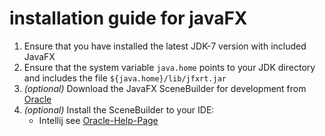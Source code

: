 # installation guide for javaFX

1. Ensure that you have installed the latest JDK-7 version with included JavaFX
2. Ensure that the system variable `java.home` points to your JDK directory and includes the file `${java.home}/lib/jfxrt.jar`
2. *(optional)* Download the JavaFX SceneBuilder for development from [Oracle](http://www.oracle.com/technetwork/java/javase/downloads/javafxscenebuilder-download-2157683.html)
2. *(optional)* Install the SceneBuilder to your IDE:
    * Intellij see [Oracle-Help-Page](http://docs.oracle.com/javafx/scenebuilder/1/use_java_ides/sb-with-intellij.htm)